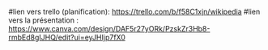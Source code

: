 #lien vers trello (planification): https://trello.com/b/f58C1xjn/wikipedia
#lien vers la présentation : https://www.canva.com/design/DAF5r27yORk/PzskZr3Hb8-rmbEd8gIJHQ/edit?ui=eyJHIjp7fX0
